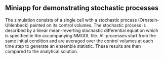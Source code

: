 ## Miniapp for demonstrating stochastic processes

The simulation consists of a single cell with a stochastic process (Ornstein-Uhlenbeck) painted on
its control volumes. The stochastic process is described by a linear mean-reverting stochastic
differential equation which is specified in the accompanying NMODL file. All processes start from
the same initial condition and are averaged over the control volumes at each time step to generate an
ensemble statistic. These results are then compared to the analytical solution.
